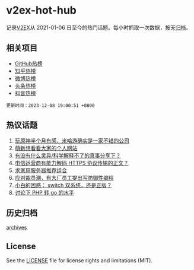 # v2ex-hot-hub

 记录[V2EX](https://www.v2ex.com/)从 2021-01-06 日至今的热门话题。每小时抓取一次数据，按天[归档](archives)。
 
 ## 相关项目

- [GitHub热榜](https://github.com/it985/github-hot-hub)
- [知乎热榜](https://github.com/it985/zhihu-hot-hub)
- [微博热榜](https://github.com/it985/weibo-hot-hub)
- [头条热榜](https://github.com/it985/toutiao-hot-hub)
- [抖音热榜](https://github.com/it985/douyin-hot-hub)


 `更新时间：2023-12-08 19:00:51 +0800`

## 热议话题

1. [玩原神半个月有感，米哈游确实是一家不错的公司](https://www.v2ex.com/t/998568)
1. [萌新想看看大家的个人网站](https://www.v2ex.com/t/998516)
1. [有没有什么灵异/科学解释不了的真事分享下？](https://www.v2ex.com/t/998674)
1. [电信运营商有能力解码 HTTPS 协议传输的正文？](https://www.v2ex.com/t/998716)
1. [求家用服务器推荐组合](https://www.v2ex.com/t/998550)
1. [应对裁员潮，有大厂员工提出写防御性编程](https://www.v2ex.com/t/998557)
1. [小白的困惑： switch 双系统，还是正版？](https://www.v2ex.com/t/998562)
1. [讨论下 PHP 转 go 的水平](https://www.v2ex.com/t/998612)

## 历史归档

[archives](archives)

## License

See the [LICENSE](LICENSE) file for license rights and limitations (MIT).
